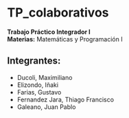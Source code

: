 # TP_colaborativos
**Trabajo Práctico Integrador I**  
**Materias:** Matemáticas y Programación I  

## Integrantes:
- Ducoli, Maximiliano
- Elizondo, Iñaki 
- Farias, Gustavo
- Fernandez Jara, Thiago Francisco
- Galeano, Juan Pablo



